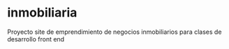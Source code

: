 # inmobiliaria
Proyecto site de emprendimiento de negocios inmobiliarios para clases de desarrollo front end
